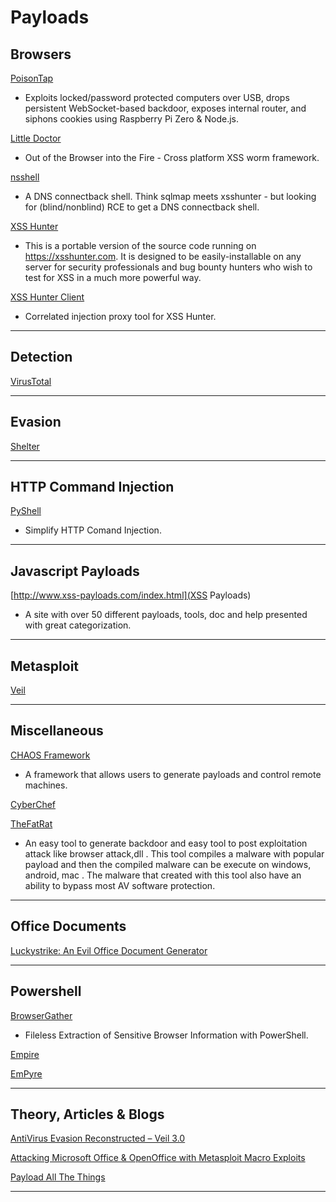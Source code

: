 # Payloads

## Browsers

[PoisonTap](https://github.com/samyk/poisontap)

- Exploits locked/password protected computers over USB, drops persistent WebSocket-based backdoor, exposes internal router, and siphons cookies using Raspberry Pi Zero & Node.js.

[Little Doctor](https://github.com/moloch--/little-doctor)

- Out of the Browser into the Fire - Cross platform XSS worm framework.

[nsshell](https://github.com/TheRook/nsshell)

- A DNS connectback shell. Think sqlmap meets xsshunter - but looking for (blind/nonblind) RCE to get a DNS connectback shell.

[XSS Hunter](https://github.com/mandatoryprogrammer/xsshunter)

- This is a portable version of the source code running on https://xsshunter.com. It is designed to be easily-installable on any server for security professionals and bug bounty hunters who wish to test for XSS in a much more powerful way.

[XSS Hunter Client](https://github.com/mandatoryprogrammer/xsshunter_client)

- Correlated injection proxy tool for XSS Hunter.

---

## Detection

[VirusTotal](https://www.virustotal.com/)

---

## Evasion

[Shelter](https://www.shellterproject.com/)

---

## HTTP Command Injection

[PyShell](https://github.com/praetorian-inc/pyshell)

- Simplify HTTP Comand Injection.

---

## Javascript Payloads

[http://www.xss-payloads.com/index.html](XSS Payloads)

- A site with over 50 different payloads, tools, doc and help presented with great categorization.

---

## Metasploit

[Veil](https://github.com/Veil-Framework/Veil)

---

## Miscellaneous

[CHAOS Framework](https://github.com/tiagorlampert/CHAOS)

- A framework that allows users to generate payloads and control remote machines.

[CyberChef](https://gchq.github.io/CyberChef/)

[TheFatRat](https://github.com/Screetsec/TheFatRat)

- An easy tool to generate backdoor and easy tool to post exploitation attack like browser attack,dll . This tool compiles a malware with popular payload and then the compiled malware can be execute on windows, android, mac . The malware that created with this tool also have an ability to bypass most AV software protection.

---

## Office Documents

[Luckystrike: An Evil Office Document Generator](https://www.shellntel.com/blog/2016/9/13/luckystrike-a-database-backed-evil-macro-generator)

---

## Powershell

[BrowserGather](https://github.com/sekirkity/BrowserGather)

- Fileless Extraction of Sensitive Browser Information with PowerShell.

[Empire](https://www.powershellempire.com/)

[EmPyre](https://github.com/EmpireProject/EmPyre)

---

## Theory, Articles & Blogs

[AntiVirus Evasion Reconstructed – Veil 3.0](https://www.fireeye.com/blog/threat-research/2017/03/_antivirus_evasionr.html)

[Attacking Microsoft Office & OpenOffice with Metasploit Macro Exploits](https://community.rapid7.com/community/metasploit/blog/2017/02/22/attacking-microsoft-office-openoffice-with-metasploit-macro-exploits)

[Payload All The Things](https://github.com/swisskyrepo/PayloadsAllTheThings)

---
